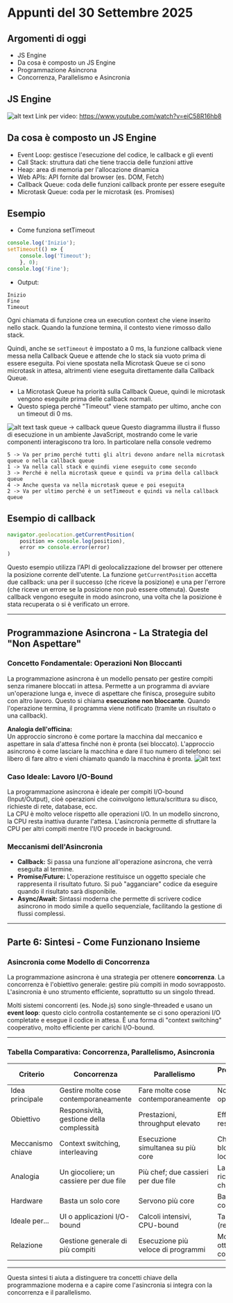 # Appunti del 30 Settembre 2025

## Argomenti di oggi
- JS Engine
- Da cosa è composto un JS Engine
- Programmazione Asincrona
- Concorrenza, Parallelismo e Asincronia

## JS Engine
![alt text](js_visualized.png)
Link per video: 
https://www.youtube.com/watch?v=eiC58R16hb8 

## Da cosa è composto un JS Engine
- Event Loop: gestisce l'esecuzione del codice, le callback e gli eventi
- Call Stack: struttura dati che tiene traccia delle funzioni attive
- Heap: area di memoria per l'allocazione dinamica
- Web APIs: API fornite dal browser (es. DOM, Fetch)
- Callback Queue: coda delle funzioni callback pronte per essere eseguite
- Microtask Queue: coda per le microtask (es. Promises)

## Esempio
- Come funziona setTimeout
```javascript   
console.log('Inizio');
setTimeout(() => {
    console.log('Timeout');
    }, 0);
console.log('Fine');
```

- Output:
```
Inizio
Fine
Timeout
```                      

Ogni chiamata di funzione crea un execution context che viene inserito nello stack. Quando la funzione termina, il contesto viene rimosso dallo stack.

Quindi, anche se `setTimeout` è impostato a 0 ms, la funzione callback viene messa nella Callback Queue e attende che lo stack sia vuoto prima di essere eseguita.
Poi viene spostata nella Microtask Queue se ci sono microtask in attesa, altrimenti viene eseguita direttamente dalla Callback Queue.
- La Microtask Queue ha priorità sulla Callback Queue, quindi le microtask vengono eseguite prima delle callback normali.
- Questo spiega perché "Timeout" viene stampato per ultimo, anche con un timeout di 0 ms.

![alt text](challenge.png)
task queue -> callback queue
Questo diagramma illustra il flusso di esecuzione in un ambiente JavaScript, mostrando come le varie componenti interagiscono tra loro.
In particolare nella console vedremo
```
5 -> Va per primo perché tutti gli altri devono andare nella microtask queue o nella callback queue
1 -> Va nella call stack e quindi viene eseguito come secondo
3 -> Perché è nella microtask queue e quindi va prima della callback queue
4 -> Anche questa va nella microtask queue e poi eseguita
2 -> Va per ultimo perché è un setTimeout e quindi va nella callback queue
```
## Esempio di callback
```javascript
navigator.geolocation.getCurrentPosition(
    position => console.log(position),
    error => console.error(error)
)
```
Questo esempio utilizza l'API di geolocalizzazione del browser per ottenere la posizione corrente dell'utente. La funzione `getCurrentPosition` accetta due callback: una per il successo (che riceve la posizione) e una per l'errore (che riceve un errore se la posizione non può essere ottenuta). Queste callback vengono eseguite in modo asincrono, una volta che la posizione è stata recuperata o si è verificato un errore.

---

## Programmazione Asincrona - La Strategia del "Non Aspettare"

### Concetto Fondamentale: Operazioni Non Bloccanti
La programmazione asincrona è un modello pensato per gestire compiti senza rimanere bloccati in attesa. Permette a un programma di avviare un'operazione lunga e, invece di aspettare che finisca, proseguire subito con altro lavoro. Questo si chiama **esecuzione non bloccante**. Quando l'operazione termina, il programma viene notificato (tramite un risultato o una callback).

**Analogia dell'officina:**  
Un approccio sincrono è come portare la macchina dal meccanico e aspettare in sala d'attesa finché non è pronta (sei bloccato). L'approccio asincrono è come lasciare la macchina e dare il tuo numero di telefono: sei libero di fare altro e vieni chiamato quando la macchina è pronta.
![alt text](js_thread.png)

### Caso Ideale: Lavoro I/O-Bound
La programmazione asincrona è ideale per compiti I/O-bound (Input/Output), cioè operazioni che coinvolgono lettura/scrittura su disco, richieste di rete, database, ecc.  
La CPU è molto veloce rispetto alle operazioni I/O. In un modello sincrono, la CPU resta inattiva durante l'attesa. L'asincronia permette di sfruttare la CPU per altri compiti mentre l'I/O procede in background.

### Meccanismi dell'Asincronia
- **Callback:** Si passa una funzione all'operazione asincrona, che verrà eseguita al termine.
- **Promise/Future:** L'operazione restituisce un oggetto speciale che rappresenta il risultato futuro. Si può "agganciare" codice da eseguire quando il risultato sarà disponibile.
- **Async/Await:** Sintassi moderna che permette di scrivere codice asincrono in modo simile a quello sequenziale, facilitando la gestione di flussi complessi.

---

## Parte 6: Sintesi - Come Funzionano Insieme

### Asincronia come Modello di Concorrenza
La programmazione asincrona è una strategia per ottenere **concorrenza**. La concorrenza è l'obiettivo generale: gestire più compiti in modo sovrapposto. L'asincronia è uno strumento efficiente, soprattutto su un singolo thread.

Molti sistemi concorrenti (es. Node.js) sono single-threaded e usano un **event loop**: questo ciclo controlla costantemente se ci sono operazioni I/O completate e esegue il codice in attesa. È una forma di "context switching" cooperativo, molto efficiente per carichi I/O-bound.

---

### Tabella Comparativa: Concorrenza, Parallelismo, Asincronia

| Criterio         | Concorrenza                              | Parallelismo                           | Programmazione Asincrona                |
|------------------|------------------------------------------|----------------------------------------|-----------------------------------------|
| Idea principale  | Gestire molte cose contemporaneamente    | Fare molte cose contemporaneamente     | Non aspettare operazioni lente          |
| Obiettivo        | Responsività, gestione della complessità | Prestazioni, throughput elevato        | Efficienza CPU, responsività            |
| Meccanismo chiave| Context switching, interleaving          | Esecuzione simultanea su più core      | Chiamate non bloccanti, event loop      |
| Analogia         | Un giocoliere; un cassiere per due file  | Più chef; due cassieri per due file    | Lasciare l'auto e ricevere una chiamata |
| Hardware         | Basta un solo core                       | Servono più core                       | Basta un solo core                      |
| Ideale per...    | UI o applicazioni I/O-bound              | Calcoli intensivi, CPU-bound           | Task I/O-bound (rete, disco)            |
| Relazione        | Gestione generale di più compiti         | Esecuzione più veloce di programmi     | Modello per ottenere concorrenza        |

---

Questa sintesi ti aiuta a distinguere tra concetti chiave della programmazione moderna e a capire come l'asincronia si integra con la concorrenza e il parallelismo.